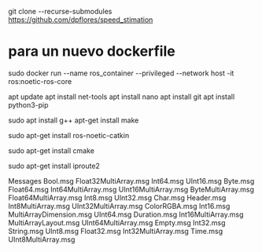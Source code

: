 git clone --recurse-submodules https://github.com/dpflores/speed_stimation


# para un nuevo dockerfile
sudo docker run --name ros_container --privileged --network host -it ros:noetic-ros-core 

apt update
apt install net-tools
apt install nano
apt install git
apt install python3-pip

sudo apt install g++
apt-get install make

sudo apt-get install ros-noetic-catkin

sudo apt-get install cmake

sudo apt-get install iproute2




Messages
Bool.msg            Float32MultiArray.msg  Int64.msg                UInt16.msg
Byte.msg            Float64.msg            Int64MultiArray.msg      UInt16MultiArray.msg
ByteMultiArray.msg  Float64MultiArray.msg  Int8.msg                 UInt32.msg
Char.msg            Header.msg             Int8MultiArray.msg       UInt32MultiArray.msg
ColorRGBA.msg       Int16.msg              MultiArrayDimension.msg  UInt64.msg
Duration.msg        Int16MultiArray.msg    MultiArrayLayout.msg     UInt64MultiArray.msg
Empty.msg           Int32.msg              String.msg               UInt8.msg
Float32.msg         Int32MultiArray.msg    Time.msg                 UInt8MultiArray.msg